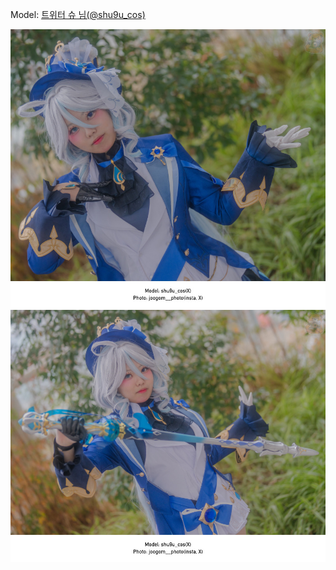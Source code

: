 ﻿---
dddd: 2024.02.18 일페
nickname: 슈
sns_type: x
sns_id: shu9u_cos
---

<a name="shu9u_cos"></a>
Model: <a href="https://x.com/shu9u_cos" target="_blank">트위터 슈 님(@shu9u_cos)</a>

![DSC05115리턴.jpg](/assets/img/2024/02-18/DSC05115리턴.jpg)
![DSC05120리턴.jpg](/assets/img/2024/02-18/DSC05120리턴.jpg)